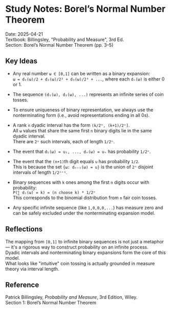 # Study Notes: Borel’s Normal Number Theorem  
Date: 2025-04-21  
Textbook: Billingsley, "Probability and Measure", 3rd Ed.  
Section: Borel’s Normal Number Theorem (pp. 3–5)

## Key Ideas

- Any real number `ω ∈ [0,1]` can be written as a binary expansion:  
  `ω = d₁(ω)/2 + d₂(ω)/2² + d₃(ω)/2³ + ...`, where each `dₙ(ω)` is either 0 or 1.

- The sequence `(d₁(ω), d₂(ω), ...)` represents an infinite series of coin tosses.

- To ensure uniqueness of binary representation, we always use the nonterminating form (i.e., avoid representations ending in all 0s).

- A rank `n` dyadic interval has the form `(k/2ⁿ, (k+1)/2ⁿ]`.  
  All `ω` values that share the same first `n` binary digits lie in the same dyadic interval.  
  There are `2ⁿ` such intervals, each of length `1/2ⁿ`.

- The event that `d₁(ω) = u₁, ..., dₙ(ω) = uₙ` has probability `1/2ⁿ`.

- The event that the `(n+1)`th digit equals `u` has probability `1/2`.  
  This is because the set `{ω: dₙ₊₁(ω) = u}` is the union of `2ⁿ` disjoint intervals of length `1/2ⁿ⁺¹`.

- Binary sequences with `k` ones among the first `n` digits occur with probability:  
  `P(∑ dᵢ(ω) = k) = (n choose k) * 1/2ⁿ`  
  This corresponds to the binomial distribution from `n` fair coin tosses.

- Any specific infinite sequence (like `1,0,0,0,...`) has measure zero and can be safely excluded under the nonterminating expansion model.

## Reflections

The mapping from `[0,1]` to infinite binary sequences is not just a metaphor — it's a rigorous way to construct probability on an infinite process.  
Dyadic intervals and nonterminating binary expansions form the core of this model.  
What looks like "intuitive" coin tossing is actually grounded in measure theory via interval length.

## Reference

Patrick Billingsley, *Probability and Measure*, 3rd Edition, Wiley.  
Section 1: Borel’s Normal Number Theorem

